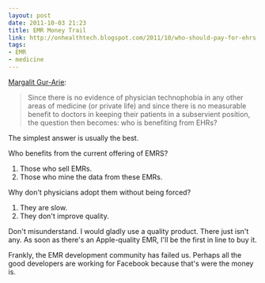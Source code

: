 ```yaml
---
layout: post
date: 2011-10-03 21:23
title: EMR Money Trail
link: http://onhealthtech.blogspot.com/2011/10/who-should-pay-for-ehrs.html
tags: 
- EMR
- medicine
---
```


[Margalit Gur-Arie](http://onhealthtech.blogspot.com/2011/10/who-should-pay-for-ehrs.html):

> Since there is no evidence of physician technophobia in any other areas of medicine (or private life) and since there is no measurable benefit to doctors in keeping their patients in a subservient position, the question then becomes: who is benefiting from EHRs?

The simplest answer is usually the best.

Who benefits from the current offering of EMRS?

1. Those who sell EMRs.
2. Those who mine the data from these EMRs.

Why don't physicians adopt them without being forced?

1. They are slow.
2. They don't improve quality.

Don't misunderstand. I would gladly use a quality product. There just isn't any. As soon as there's an Apple-quality EMR, I'll be the first in line to buy it.

Frankly, the EMR development community has failed us. Perhaps all the good developers are working for Facebook because that's were the money is.
